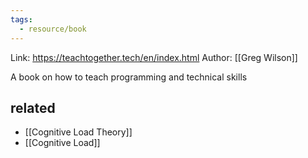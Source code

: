 ```yaml
---
tags:
  - resource/book
---
```


Link: https://teachtogether.tech/en/index.html
Author: [[Greg Wilson]]

A book on how to teach programming and technical skills

## related

- [[Cognitive Load Theory]]
- [[Cognitive Load]]

